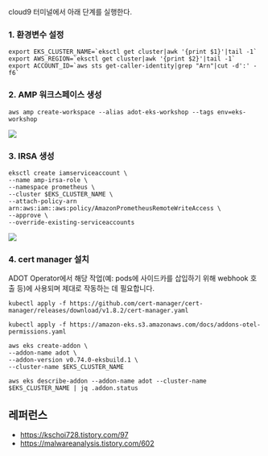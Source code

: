 cloud9 터미널에서 아래 단계를 실행한다. 

### 1. 환경변수 설정 ###
```
export EKS_CLUSTER_NAME=`eksctl get cluster|awk '{print $1}'|tail -1`
export AWS_REGION=`eksctl get cluster|awk '{print $2}'|tail -1`
export ACCOUNT_ID=`aws sts get-caller-identity|grep "Arn"|cut -d':' -f6`
```

### 2. AMP 워크스페이스 생성 ### 

```
aws amp create-workspace --alias adot-eks-workshop --tags env=eks-workshop
```
![](https://github.com/gnosia93/eks-on-aws/blob/main/images/amp-workspace.png)


### 3. IRSA 생성 ###
```
eksctl create iamserviceaccount \
--name amp-irsa-role \
--namespace prometheus \
--cluster $EKS_CLUSTER_NAME \
--attach-policy-arn arn:aws:iam::aws:policy/AmazonPrometheusRemoteWriteAccess \
--approve \
--override-existing-serviceaccounts
```
![](https://github.com/gnosia93/eks-on-aws/blob/main/images/prometheus-entity.png)

### 4. cert manager 설치 ###

ADOT Operator에서 해당 작업(예: pods에 사이드카를 삽입하기 위해 webhook 호출 등)에 사용되며 제대로 작동하는 데 필요합니다.

```
kubectl apply -f https://github.com/cert-manager/cert-manager/releases/download/v1.8.2/cert-manager.yaml
```

```
kubectl apply -f https://amazon-eks.s3.amazonaws.com/docs/addons-otel-permissions.yaml

aws eks create-addon \
--addon-name adot \
--addon-version v0.74.0-eksbuild.1 \
--cluster-name $EKS_CLUSTER_NAME

aws eks describe-addon --addon-name adot --cluster-name $EKS_CLUSTER_NAME | jq .addon.status
```


## 레퍼런스 ##
* https://kschoi728.tistory.com/97
* https://malwareanalysis.tistory.com/602
